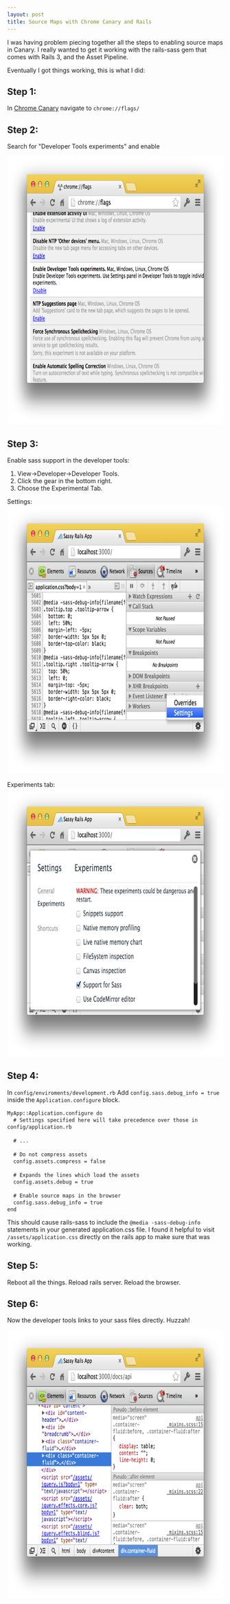 ```yaml
---
layout: post
title: Source Maps with Chrome Canary and Rails
---
```


I was having problem piecing together all the steps to enabling source maps in Canary. I really wanted to get it working with the rails-sass gem that comes with Rails 3, and the Asset Pipeline.

Eventually I got things working, this is what I did:

## Step 1:

In [Chrome Canary](https://tools.google.com/dlpage/chromesxs) navigate to `chrome://flags/`

## Step 2:

Search for "Developer Tools experiments" and enable

<img src="/images/source-map-01.png" style="height:625px;" />

## Step 3:

Enable sass support in the developer tools:

1. View-&gt;Developer-&gt;Developer Tools.
1. Click the gear in the bottom right.
1. Choose the Experimental Tab.

Settings:
<img src="/images/source-map-02.png" style="height:625px;" />

Experiments tab:
<img src="/images/source-map-03.png" style="height:625px;" />


## Step 4:

In `config/enviroments/development.rb` Add `config.sass.debug_info = true` inside the `Application.configure` block.

    MyApp::Application.configure do
      # Settings specified here will take precedence over those in config/application.rb

      # ...

      # Do not compress assets
      config.assets.compress = false

      # Expands the lines which load the assets
      config.assets.debug = true

      # Enable source maps in the browser
      config.sass.debug_info = true
    end

This should cause rails-sass to include the `@media -sass-debug-info` statements in your generated application.css file. I found it helpful to visit `/assets/application.css` directly on the rails app to make sure that was working.

## Step 5:

Reboot all the things. Reload rails server. Reload the browser.

## Step 6:

Now the developer tools links to your sass files directly. Huzzah!

<img src="/images/source-map-04.png" style="height:625px;" />
